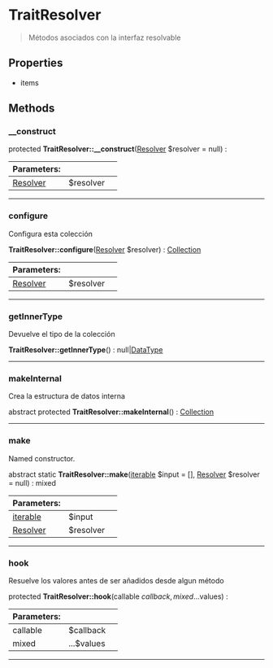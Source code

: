 
                                                                                                                                            
    
# TraitResolver


> Métodos asociados con la interfaz resolvable
>
> 






## Properties
- items


## Methods

### __construct



protected **TraitResolver::__construct**([Resolver](../../../Resolver.md) $resolver = null) : 


|Parameters: | | |
| --- | --- | --- |
|[Resolver](../../../Resolver.md) |$resolver |  |

---


### configure
Configura esta colección


**TraitResolver::configure**([Resolver](../../../Resolver.md) $resolver) : [Collection](../../../Collection.md)


|Parameters: | | |
| --- | --- | --- |
|[Resolver](../../../Resolver.md) |$resolver |  |

---


### getInnerType
Devuelve el tipo de la colección


**TraitResolver::getInnerType**() : null|[DataType](../../../DataType.md)



---


### makeInternal
Crea la estructura de datos interna


abstract protected **TraitResolver::makeInternal**() : [Collection](../../../Collection.md)



---


### make
Named constructor.


abstract static **TraitResolver::make**([iterable](../../../iterable.md) $input = [], [Resolver](../../../Resolver.md) $resolver = null) : mixed


|Parameters: | | |
| --- | --- | --- |
|[iterable](../../../iterable.md) |$input |  |
|[Resolver](../../../Resolver.md) |$resolver |  |

---


### hook
Resuelve los valores antes de ser añadidos desde algun método


protected **TraitResolver::hook**(callable $callback, mixed ...$values) : 


|Parameters: | | |
| --- | --- | --- |
|callable |$callback |  |
|mixed |...$values |  |

---


                                                                                                                                                                                                                                                                                                                                                                                                            
    
                                                                                                                                                                                                                                                                             
                